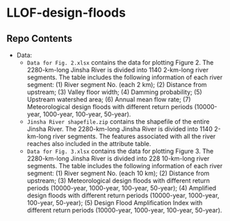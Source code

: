 # LLOF-design-floods
## Repo Contents
- Data:
  - `Data for Fig. 2.xlsx` contains the data for plotting Figure 2. The 2280-km-long Jinsha River is divided into 1140 2-km-long river segments. The table includes the following information of each river segment: (1) River segment No. (each 2 km); (2) Distance from upstream; (3) Valley floor width; (4) Damming probability; (5) Upstream watershed area; (6) Annual mean flow rate; (7) Meteorological design floods with different return periods (10000-year, 1000-year, 100-year, 50-year).
  - `Jinsha River shapefile.zip` contains the shapefile of the entire Jinsha River. The 2280-km-long Jinsha River is divided into 1140 2-km-long river segments. The features associated with all the river reaches also included in the attribute table.
  - `Data for Fig. 3.xlsx` contains the data for plotting Figure 3. The 2280-km-long Jinsha River is divided into 228 10-km-long river segments. The table includes the following information of each river segment: (1) River segment No. (each 10 km); (2) Distance from upstream; (3) Meteorological design floods with different return periods (10000-year, 1000-year, 100-year, 50-year); (4) Amplified design floods with different return periods (10000-year, 1000-year, 100-year, 50-year); (5) Design Flood Amplification Index with different return periods (10000-year, 1000-year, 100-year, 50-year).
